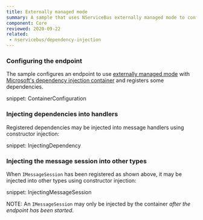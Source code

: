 ```yaml
---
title: Externally managed mode
summary: A sample that uses NServiceBus externally managed mode to configure a DI container.
component: Core
reviewed: 2020-09-22
related:
 - nservicebus/dependency-injection
---
```


### Configuring the endpoint

The sample configures an endpoint to use [externally managed mode](/nservicebus/dependency-injection/#externally-managed-mode) with [Microsoft's dependency injection container](https://www.nuget.org/packages/Microsoft.Extensions.DependencyInjection) and registers some dependencies.

snippet: ContainerConfiguration

### Injecting dependencies into handlers

Registered dependencies may be injected into message handlers using constructor injection:

snippet: InjectingDependency

### Injecting the message session into other types

When `IMessageSession` has been registered as shown above, it may be injected into other types using constructor injection:

snippet: InjectingMessageSession

NOTE: An `IMessageSession` may only be injected by the container _after the endpoint has been started_.
